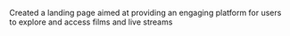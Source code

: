 Created a landing page aimed at providing an engaging platform for users to explore and access films and live streams
